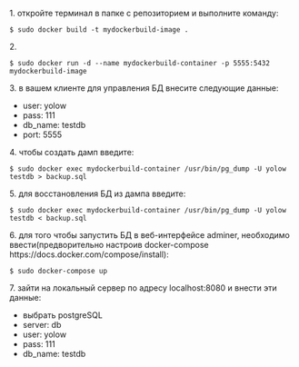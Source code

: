 <p>1. откройте терминал в папке с репозиторием и выполните команду:</p>
  <pre><code>$ sudo docker build -t mydockerbuild-image .</pre></code>
<p>2.</p><pre><code>$ sudo docker run -d --name mydockerbuild-container -p 5555:5432 mydockerbuild-image</code></pre>
<p>3. в вашем клиенте для управления БД внесите следующие данные:</p>
<ul>
  <li>user: yolow</li>
  <li>pass: 111</li>
  <li>db_name: testdb</li>
  <li>port: 5555</li>
</ul>
<p>4. чтобы создать дамп введите:</p>
  <pre><code>$ sudo docker exec mydockerbuild-container /usr/bin/pg_dump -U yolow testdb > backup.sql</code></pre>
<p>5. для восстановления БД из дампа введите:</p>
  <pre><code>$ sudo docker exec mydockerbuild-container /usr/bin/pg_dump -U yolow testdb < backup.sql</code></pre>
<p>6. для того чтобы запустить БД в веб-интерфейсе adminer, необходимо ввести(предворительно настроив docker-compose https://docs.docker.com/compose/install):</p>
<pre><code>$ sudo docker-compose up</code></pre>
<p>7. зайти на локальный сервер по адресу localhost:8080 и внести эти данные:</p>
<ul>
  <li>выбрать postgreSQL</li>
  <li>server: db</li>
  <li>user: yolow</li>
  <li>pass: 111</li>
  <li>db_name: testdb</li>
</ul>
